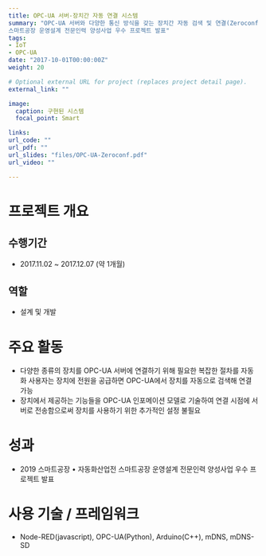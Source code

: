 ```yaml
---
title: OPC-UA 서버-장치간 자동 연결 시스템
summary: "OPC-UA 서버와 다양한 통신 방식을 갖는 장치간 자동 검색 및 연결(Zeroconf) 구현<br/>
스마트공장 운영설계 전문인력 양성사업 우수 프로젝트 발표"
tags:
- IoT
- OPC-UA
date: "2017-10-01T00:00:00Z"
weight: 20

# Optional external URL for project (replaces project detail page).
external_link: ""

image:
  caption: 구현된 시스템
  focal_point: Smart

links:
url_code: ""
url_pdf: ""
url_slides: "files/OPC-UA-Zeroconf.pdf"
url_video: ""

---
```


# 프로젝트 개요
## 수행기간
- 2017.11.02 ~ 2017.12.07 (약 1개월)

## 역할
- 설계 및 개발

# 주요 활동
- 다양한 종류의 장치를 OPC-UA 서버에 연결하기 위해 필요한 복잡한 절차를 자동화
사용자는 장치에 전원을 공급하면 OPC-UA에서 장치를 자동으로 검색해 연결 가능
- 장치에서 제공하는 기능들을 OPC-UA 인포메이션 모델로 기술하여 연결 시점에 서버로 전송함으로써 장치를 사용하기 위한 추가적인 설정 불필요


# 성과
- 2019 스마트공장 • 자동화산업전 스마트공장 운영설계 전문인력 양성사업 우수 프로젝트 발표

# 사용 기술 / 프레임워크
- Node-RED(javascript), OPC-UA(Python), Arduino(C++), mDNS, mDNS-SD
